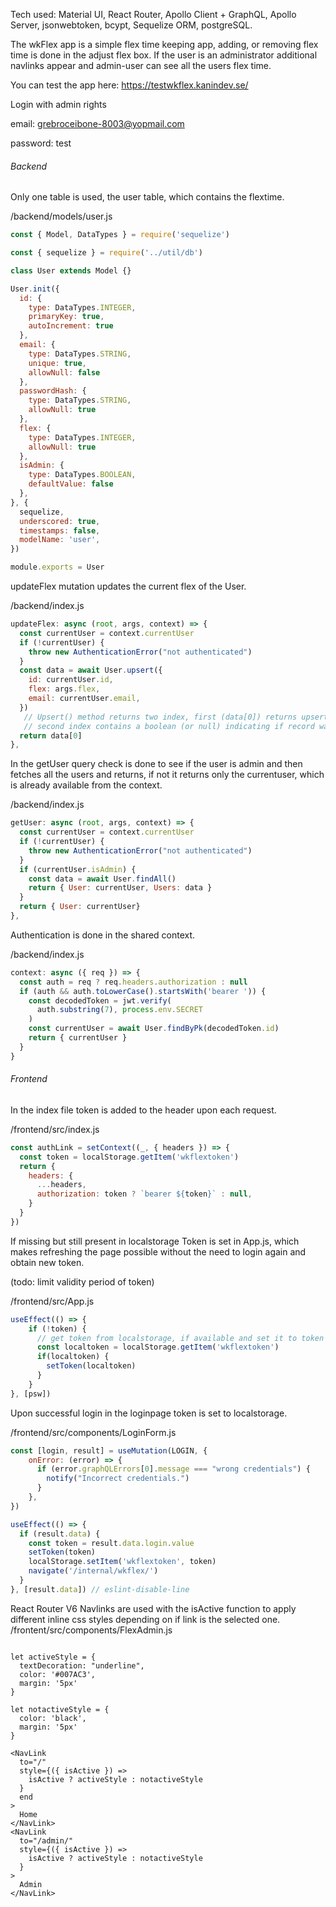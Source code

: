 Tech used: Material UI, React Router, Apollo Client + GraphQL, Apollo Server, jsonwebtoken, bcypt, Sequelize ORM, postgreSQL.

The wkFlex app is a simple flex time keeping app, adding, or removing flex time is done in the adjust flex box. If the user is an administrator additional navlinks appear and admin-user can see all the users flex time.
  
 


You can test the app here: https://testwkflex.kanindev.se/


Login with admin rights

email: grebroceibone-8003@yopmail.com

password: test


 
###### Backend
Only one table is used, the user table, which contains the flextime.

/backend/models/user.js
```JavaScript
const { Model, DataTypes } = require('sequelize')

const { sequelize } = require('../util/db')

class User extends Model {}

User.init({
  id: {
    type: DataTypes.INTEGER,
    primaryKey: true,
    autoIncrement: true
  },
  email: {
    type: DataTypes.STRING,
    unique: true,
    allowNull: false  
  },
  passwordHash: {
    type: DataTypes.STRING,
    allowNull: true
  },
  flex: {
    type: DataTypes.INTEGER,
    allowNull: true
  },
  isAdmin: {
    type: DataTypes.BOOLEAN,
    defaultValue: false
  },
}, {
  sequelize,
  underscored: true,
  timestamps: false,
  modelName: 'user',
})

module.exports = User
```


updateFlex mutation updates the current flex of the User.

/backend/index.js
```JavaScript
updateFlex: async (root, args, context) => {
  const currentUser = context.currentUser
  if (!currentUser) {
    throw new AuthenticationError("not authenticated")
  }
  const data = await User.upsert({
    id: currentUser.id,
    flex: args.flex,
    email: currentUser.email,
  })
   // Upsert() method returns two index, first (data[0]) returns upserted   instance
   // second index contains a boolean (or null) indicating if record was created or updated.
  return data[0]
},
```


In the getUser query check is done to see if the user is admin and then fetches all the users and returns, if not it returns only the currentuser, which is already available from the context.

/backend/index.js
```JavaScript
getUser: async (root, args, context) => {
  const currentUser = context.currentUser
  if (!currentUser) {
    throw new AuthenticationError("not authenticated")
  }
  if (currentUser.isAdmin) {
    const data = await User.findAll()
    return { User: currentUser, Users: data }
  }
  return { User: currentUser}
},
```


Authentication is done in the shared context.

/backend/index.js
```JavaScript
context: async ({ req }) => {
  const auth = req ? req.headers.authorization : null
  if (auth && auth.toLowerCase().startsWith('bearer ')) {
    const decodedToken = jwt.verify(
      auth.substring(7), process.env.SECRET
    )
    const currentUser = await User.findByPk(decodedToken.id)
    return { currentUser }
  }
}
```


###### Frontend

In the index file token is added to the header upon each request.

/frontend/src/index.js
```JavaScript
const authLink = setContext((_, { headers }) => {
  const token = localStorage.getItem('wkflextoken')
  return {
    headers: {
      ...headers,
      authorization: token ? `bearer ${token}` : null,
    }
  }
})
```

If missing but still present in localstorage Token is set in App.js, which makes refreshing the page possible without the need to login again and obtain new token.


(todo: limit validity period of token)

/frontend/src/App.js
```JavaScript
useEffect(() => {
    if (!token) {
      // get token from localstorage, if available and set it to token
      const localtoken = localStorage.getItem('wkflextoken')
      if(localtoken) {
        setToken(localtoken)
      }
    }
}, [psw])
```

Upon successful login in the loginpage token is set to localstorage.

/frontend/src/components/LoginForm.js
```JavaScript
const [login, result] = useMutation(LOGIN, {
    onError: (error) => {
      if (error.graphQLErrors[0].message === "wrong credentials") {
        notify("Incorrect credentials.")
      }
    },
})

useEffect(() => {
  if (result.data) {
    const token = result.data.login.value
    setToken(token)
    localStorage.setItem('wkflextoken', token)
    navigate('/internal/wkflex/')
  }
}, [result.data]) // eslint-disable-line
```


React Router V6 Navlinks are used with the isActive function to apply different inline css styles depending on if link is the selected one.
/frontent/src/components/FlexAdmin.js
```

let activeStyle = {
  textDecoration: "underline",
  color: '#007AC3',
  margin: '5px'
}

let notactiveStyle = {
  color: 'black',
  margin: '5px'
}

<NavLink
  to="/"
  style={({ isActive }) =>
    isActive ? activeStyle : notactiveStyle
  }
  end
>
  Home
</NavLink>
<NavLink
  to="/admin/"
  style={({ isActive }) =>
    isActive ? activeStyle : notactiveStyle
  }
>
  Admin
</NavLink>
```
